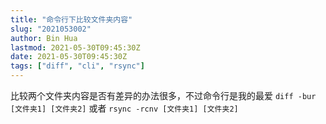 ```yaml
---
title: "命令行下比较文件夹内容"
slug: "2021053002"
author: Bin Hua
lastmod: 2021-05-30T09:45:30Z
date: 2021-05-30T09:45:30Z
tags: ["diff", "cli", "rsync"]
---
```


比较两个文件夹内容是否有差异的办法很多，不过命令行是我的最爱 `diff -bur [文件夹1] [文件夹2]` 或者 `rsync -rcnv [文件夹1] [文件夹2]`
